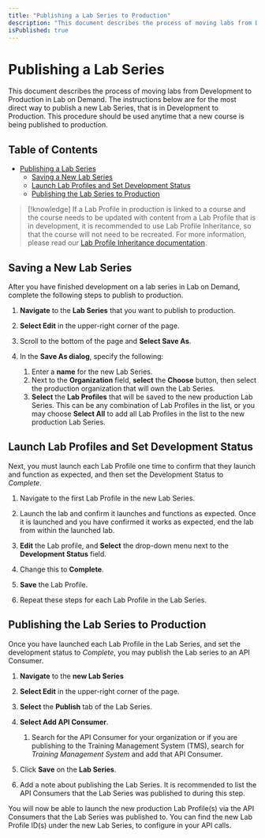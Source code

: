 ```yaml
---
title: "Publishing a Lab Series to Production"
description: "This document describes the process of moving labs from Development to Production in Lab on Demand."
isPublished: true
---
```


# Publishing a Lab Series 

This document describes the process of moving labs from Development to Production in Lab on Demand. The instructions below are for the most direct way to publish a new Lab Series, that is in Development to Production. This procedure should be used anytime that a new course is being published to production.  

## Table of Contents
- [Publishing a Lab Series](#publishing-a-lab-series)
  * [Saving a New Lab Series](#saving-a-new-lab-series)
  * [Launch Lab Profiles and Set Development Status](#launch-lab-profiles-and-set-development-status)
  * [Publishing the Lab Series to Production](#publishing-the-lab-series-to-production)


>[!knowledge] If a Lab Profile in production is linked to a course and the course needs to be updated with content from a Lab Profile that is in development, it is recommended to use Lab Profile Inheritance, so that the course will not need to be recreated. For more information, please read our [Lab Profile Inheritance documentation](lab-profile-inheritance.md). 

## Saving a New Lab Series

After you have finished development on a lab series in Lab on Demand, complete the following steps to publish to production. 

1. **Navigate** to the **Lab Series** that you want to publish to production. 

1. **Select Edit** in the upper-right corner of the page. 

1. Scroll to the bottom of the page and **Select Save As**. 

1. In the **Save As dialog**, specify the following: 

    1. Enter a **name** for the new Lab Series.
    1. Next to the **Organization** field, **select** the **Choose** button, then select the production organization that will own the Lab Series. 
    1. **Select** the **Lab Profiles** that will be saved to the new production Lab Series. This can be any combination of Lab Profiles in the list, or you may choose **Select All** to add all Lab Profiles in the list to the new production Lab Series. 

## Launch Lab Profiles and Set Development Status

Next, you must launch each Lab Profile one time to confirm that they launch and function as expected, and then set the Development Status to _Complete_. 

1. Navigate to the first Lab Profile in the new Lab Series. 

1. Launch the lab and confirm it launches and functions as expected. Once it is launched and you have confirmed it works as expected, end the lab from within the launched lab. 

1. **Edit** the Lab profile, and **Select** the drop-down menu next to the **Development Status** field. 

1. Change this to **Complete**. 

1. **Save** the Lab Profile. 

1. Repeat these steps for each Lab Profile in the Lab Series. 

## Publishing the Lab Series to Production

Once you have launched each Lab Profile in the Lab Series, and set the development status to _Complete_, you may publish the Lab series to an API Consumer. 

1. **Navigate** to the **new Lab Series**

1. **Select Edit** in the upper-right corner of the page. 

1. **Select** the **Publish** tab of the Lab Series. 

1. **Select Add API Consumer**. 

    1. Search for the API Consumer for your organization or if you are publishing to the Training Management System (TMS), search for _Training Management System_ and add that API Consumer. 

1. Click **Save** on the **Lab Series**.

1. Add a note about publishing the Lab Series. It is recommended to list the API Consumers that the Lab Series was published to during this step. 

You will now be able to launch the new production Lab Profile(s) via the API Consumers that the Lab Series was published to. You can find the new Lab Profile ID(s) under the new Lab Series, to configure in your API calls. 